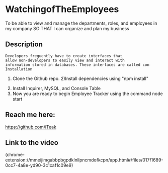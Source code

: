 # WatchingofTheEmployees
To be able to view and manage the departments, roles, and employees in my company SO THAT I can organize and plan my business

 ## Description
    Developers frequently have to create interfaces that 
    allow non-developers to easily view and interact with 
    information stored in databases. These interfaces are called con
    Installation
1. Clone the Github repo.
2)Install dependencies using "npm install" 
2) Install Inquirer, MySQL, and Console Table
3) Now you are ready to begin Employee Tracker using the command node start

## Reach me here: 
https://github.com/iTeak


## Link to the video
(chrome-extension://mmeijimgabbpbgpdklnllpncmdofkcpn/app.html#/files/017f1689-0cc7-4a8e-yd90-3c1caf1c09e9)

 